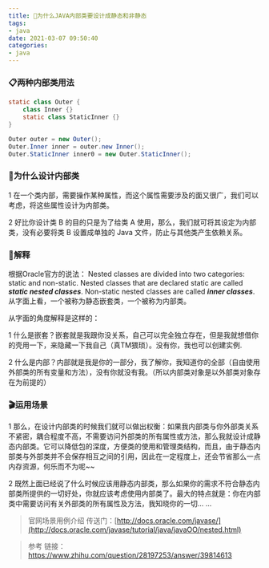 ```yaml
---
title: 🤔为什么JAVA内部类要设计成静态和非静态
tags: 
- java
date: 2021-03-07 09:50:40
categories:
- java
---
```


### 📋两种内部类用法

```java
static class Outer {
	class Inner {}
	static class StaticInner {}
}

Outer outer = new Outer();
Outer.Inner inner = outer.new Inner();
Outer.StaticInner inner0 = new Outer.StaticInner();
```

### 🤔为什么设计内部类

1 在一个类内部，需要操作某种属性，而这个属性需要涉及的面又很广，我们可以考虑，将这些属性设计为内部类。

2 好比你设计类 B 的目的只是为了给类 A 使用，那么，我们就可将其设定为内部类，没有必要将类 B 设置成单独的 Java 文件，防止与其他类产生依赖关系。

### 🎲解释

根据Oracle官方的说法：
Nested classes are divided into two categories: static and non-static. Nested classes that are declared static are called ***static nested classes***. Non-static nested classes are called ***inner classes***.
从字面上看，一个被称为静态嵌套类，一个被称为内部类。

从字面的角度解释是这样的：

1 什么是嵌套？嵌套就是我跟你没关系，自己可以完全独立存在，但是我就想借你的壳用一下，来隐藏一下我自己（真TM猥琐）。没有你，我也可以创建实例.

2 什么是内部？内部就是我是你的一部分，我了解你，我知道你的全部（自由使用外部类的所有变量和方法），没有你就没有我。（所以内部类对象是以外部类对象存在为前提的）

### 🎬运用场景

1 那么，在设计内部类的时候我们就可以做出权衡：如果我内部类与你外部类关系不紧密，耦合程度不高，不需要访问外部类的所有属性或方法，那么我就设计成静态内部类。它可以降低包的深度，方便类的使用和管理类结构，而且，由于静态内部类与外部类并不会保存相互之间的引用，因此在一定程度上，还会节省那么一点内存资源，何乐而不为呢~~

2 既然上面已经说了什么时候应该用静态内部类，那么如果你的需求不符合静态内部类所提供的一切好处，你就应该考虑使用内部类了。最大的特点就是：你在内部类中需要访问有关外部类的所有属性及方法，我知晓你的一切... ... 

> 官网场景用例介绍
> 传送门：[http://docs.oracle.com/javase/](http://docs.oracle.com/javase/tutorial/java/javaOO/nested.html)

> 参考
> 链接：https://www.zhihu.com/question/28197253/answer/39814613
